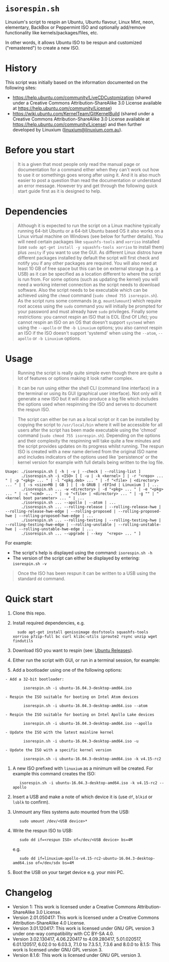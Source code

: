 # `isorespin.sh`

Linuxium's script to respin an Ubuntu, Ubuntu flavour, Linux Mint, neon, elementary, BackBox or Peppermint ISO and optionally add/remove functionality like kernels/packages/files, etc.

In other words, it allows Ubuntu ISO to be respun and customized ("remastered") to create a new ISO.

# History

This script was initially based on the information documented on the following sites:

- <https://help.ubuntu.com/community/LiveCDCustomization> (shared under a Creative Commons Attribution-ShareAlike 3.0 License available at <https://help.ubuntu.com/community/License>)
- <https://wiki.ubuntu.com/KernelTeam/GitKernelBuild> (shared under a Creative Commons Attribution-ShareAlike 3.0 License available at <https://help.ubuntu.com/community/License>)
and then further developed by Linuxium (linuxium@linuxium.com.au).

# Before you start

> It is a given that most people only read the manual page or documentation for a command either when they can't work out how to use it or somethings goes wrong after using it. And it is also much easier to post a question than read the documentation or understand an error message. However try and get through the following quick start guide first as it is designed to help.

# Dependencies

> Although it is expected to run the script on a Linux machine typically running 64-bit Ubuntu or a 64-bit Ubuntu based OS it also works on a Linux virtual machine on Windows (see below for further details). You will need certain packages like `squashfs-tools` and `xorriso` installed (use `sudo apt-get install -y squashfs-tools xorriso` to install them) plus `zenity` if you want to use the GUI. As different Linux distros have different packages installed by default the script will first check and notify you if any other packages are required. You will also need at least 10 GB of free space but this can be on external storage (e.g. a USB) as it can be specified as a location different to where the script is run from. For some options (such as updating the kernel) you will need a working internet connection as the script needs to download software. Also the script needs to be executable which can be achieved using the `chmod` command (`sudo chmod 755 isorespin.sh`). As the script runs some commands (e.g. `mount`/`umount`) which require root access using the `sudo` command you will initially be prompted for your password and must already have `sudo` privileges. Finally some restrictions: you cannot respin an ISO that is EOL (End Of Life); you cannot respin an ISO on an OS that doesn't support `systemd` when using the `--apollo` or the `-b Linuxium` options; you also cannot respin an ISO if the ISO doesn't support 'systemd' when using the `--atom`, `--apollo` or `-b Linuxium` options.

# Usage

> Running the script is really quite simple even though there are quite a lot of features or options making it look rather complex.

> It can be run using either the shell CLI (command line interface) in a the terminal or using its GUI (graphical user interface). Not only will it generate a new ISO but it will also produce a log file which includes the options used when respinning the ISO and serves to document the respun ISO.

> The script can either be run as a local script or it can be installed by copying the script to `/usr/local/bin` where it will be accessible for all users after the script has been made executable using the 'chmod' command (`sudo chmod 755 isorespin.sh`). Depending on the options and their complexity the respinning will take quite a few minutes and the script provides updates on its progress whilst running. The respun ISO is created with a new name derived from the original ISO name and includes indicators of the options used like 'persistence' or the kernel version for example with full details being written to the log file.

```
Usage: ./isorespin.sh [ -h | -v | --check | --rolling-list ]
       ./isorespin.sh -i <ISO> [ [ -u | -k <kernel> ] | -r "<repo> ... " | -p "<pkg> ... " | -l "<pkg.deb> ... " | -f "<file> | <directory> ... " | [ -s <size>MB | GB ] | [ -b GRUB | rEFInd | Linuxium ] | ...
       ./isorespin.sh ... -w <directory> | -d "<pkg> ... " | -e "<pkg> ... " | -c "<cmd> ... " | -o "<file> | <directory> ... " | -g "" | "<kernel boot parameter> ... " | ...
       ./isorespin.sh ... --apollo | --atom | ...
       ./isorespin.sh ... --rolling-release | --rolling-release-hwe | --rolling-release-hwe-edge | --rolling-proposed | --rolling-proposed-hwe | --rolling-proposed-hwe-edge | ...
       ./isorespin.sh ... --rolling-testing | --rolling-testing-hwe | --rolling-testing-hwe-edge | --rolling-unstable | --rolling-unstable-hwe | --rolling-unstable-hwe-edge | ...
       ./isorespin.sh ... --upgrade | --key  "<repo> ... " ]
```

For example:

- The script's help is displayed using the command: `isorespin.sh -h`
- The version of the script can either be displayed by entering: `isorespin.sh -v`

> Once the ISO has been respun it can be written to a USB using the standard `dd` command.

# Quick start

1. Clone this repo.
1. Install required dependencies, e.g.

         sudo apt-get install genisoimage dosfstools squashfs-tools xorriso p7zip-full bc curl klibc-utils iproute2 rsync unzip wget findutils

1. Download ISO you want to respin (see: [Ubuntu Releases](http://releases.ubuntu.com/)).
1. Either run the script with GUI, or run in a terminal session, for example:

  1. Add a bootloader using one of the following options:

    - Add a 32-bit bootloader:

            isorespin.sh -i ubuntu-16.04.3-desktop-amd64.iso

    - Respin the ISO suitable for booting on Intel Atom devices

            isorespin.sh -i ubuntu-16.04.3-desktop-amd64.iso --atom

    - Respin the ISO suitable for booting on Intel Apollo Lake devices

            isorespin.sh -i ubuntu-16.04.3-desktop-amd64.iso --apollo

    - Update the ISO with the latest mainline kernel

            isorespin.sh -i ubuntu-16.04.3-desktop-amd64.iso -u

    - Update the ISO with a specific kernel version

            isorespin.sh -i ubuntu-16.04.3-desktop-amd64.iso -k v4.15-rc2

  1. A new ISO prefixed with `linuxium` as a minimum will be created. For example this command creates the ISO:

            isorespin.sh -i ubuntu-16.04.3-desktop-amd64.iso -k v4.15-rc2 --apollo

  1. Insert a USB and make a note of which device it is (use `df`, `blkid` or `lsblk` to confirm).
  1. Unmount any files systems auto mounted from the USB:

            sudo umount /dev/<USB device>*

  1. Write the respun ISO to USB:

            sudo dd if=<respun ISO> of=/dev/<USB device> bs=4M

     e.g.

            sudo dd if=linuxium-apollo-v4.15-rc2-ubuntu-16.04.3-desktop-amd64.iso of=/dev/sdx bs=4M

  1. Boot the USB on your target device e.g. your mini PC.

# Changelog

- Version 1: This work is licensed under a Creative Commons Attribution-ShareAlike 3.0 License.
- Version 2.01.050417: This work is licensed under a Creative Commons Attribution-ShareAlike 4.0 License.
- Version 3.01.120417: This work is licensed under GNU GPL version 3 under one-way compatibility with CC BY-SA 4.0.
- Version 3.02.130417, 4.06.220417 to 4.09.280417, 5.01.020517, 6.01.120517, 6.02.0 to 6.03.3, 7.1.0 to 7.3.5.1, 7.3.6 and 8.0.0 to 8.1.5: This work is licensed under GNU GPL version 3.
- Version 8.1.6: This work is licensed under GNU GPL version 3.

